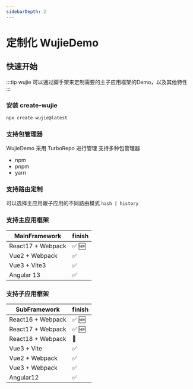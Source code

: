 ```yaml
---
sidebarDepth: 2
---
```


# 定制化 WujieDemo

## 快速开始

:::tip
wujie 可以通过脚手架来定制需要的主子应用框架的Demo，以及其他特性
:::

### 安装 create-wujie

```js
npx create-wujie@latest
```

### 支持包管理器

WujieDemo 采用 TurboRepo 进行管理 支持多种包管理器

- npm
- pnpm
- yarn

### 支持路由定制

可以选择主应用跟子应用的不同路由模式 `hash | history`

### 支持主应用框架

| MainFramework     | finish |
|-------------------| ------ |
| React17 + Webpack | ✅ 🆕  |
| Vue2 + Webpack    | ✅     |
| Vue3 + Vite3      | ✅     |
| Angular 13        | ✅     |

### 支持子应用框架

| SubFramework      | finish |
| ----------------- | ------ |
| React16 + Webpack | ✅ 🆕  |
| React17 + Webpack | ✅ 🆕  |
| React18 + Webpack | 🚧     |
| Vue3 + Vite       | ✅     |
| Vue2 + Webpack    | ✅     |
| Vue3 + Webpack    | ✅     |
| Angular12         | ✅     |
